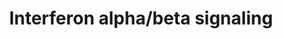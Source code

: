 ---
annotations:
- type: Pathway Ontology
  value: immune response pathway
authors:
- MaintBot
- MartijnVanIersel
- ReactomeTeam
- Anwesha
description: 'Type I interferons (IFNs) are composed of various genes including IFN
  alpha (IFNA), beta (IFNB), omega, epsilon, and kappa. In humans the IFNA genes are
  composed of more than 13 subfamily genes, whereas there is only one IFNB gene. The
  large family of IFNA/B proteins all bind to a single receptor which is composed
  of two distinct chains: IFNAR1 and IFNAR2. The IFNA/B stimulation of the IFNA receptor
  complex leads to the formation of two transcriptional activator complexes: IFNA-activated-factor
  (AAF), which is a homodimer of STAT1 and IFN-stimulated gene factor 3 (ISGF3), which
  comprises STAT1, STAT2 and a member of the IRF family, IRF9/P48. AAF mediates activation
  of the IRF-1 gene by binding to GAS (IFNG-activated site), whereas ISGF3 activates
  several IFN-inducible genes including IRF3 and IRF7.  View original pathway at [http://www.reactome.org/PathwayBrowser/#DIAGRAM=909733
  Reactome].'
last-edited: 2021-01-25
organisms:
- Homo sapiens
redirect_from:
- /index.php/Pathway:WP1835
- /instance/WP1835
schema-jsonld:
- '@context': https://schema.org/
  '@id': https://wikipathways.github.io/pathways/WP1835.html
  '@type': Dataset
  creator:
    '@type': Organization
    name: WikiPathways
  description: 'Type I interferons (IFNs) are composed of various genes including
    IFN alpha (IFNA), beta (IFNB), omega, epsilon, and kappa. In humans the IFNA genes
    are composed of more than 13 subfamily genes, whereas there is only one IFNB gene.
    The large family of IFNA/B proteins all bind to a single receptor which is composed
    of two distinct chains: IFNAR1 and IFNAR2. The IFNA/B stimulation of the IFNA
    receptor complex leads to the formation of two transcriptional activator complexes:
    IFNA-activated-factor (AAF), which is a homodimer of STAT1 and IFN-stimulated
    gene factor 3 (ISGF3), which comprises STAT1, STAT2 and a member of the IRF family,
    IRF9/P48. AAF mediates activation of the IRF-1 gene by binding to GAS (IFNG-activated
    site), whereas ISGF3 activates several IFN-inducible genes including IRF3 and
    IRF7.  View original pathway at [http://www.reactome.org/PathwayBrowser/#DIAGRAM=909733
    Reactome].'
  keywords:
  - 'HLA class I histocompatibility antigen, A-29 alpha chain '
  - IFNAR2:JAK1:STAT2:JAK1,2 inhibitors
  - STAT1-1
  - 'HLA class I histocompatibility antigen, A-25 alpha chain '
  - ABCE1
  - 'SAMHD1 gene '
  - 'HLA class I histocompatibility antigen, Cw-6 alpha chain precursor '
  - 'class I MHC B46 '
  - ABCE1:RNASEL dimer
  - IFNAR1:TYK2
  - PTPN6,PTPN11
  - 'IRF3 '
  - 'HLA class I histocompatibility antigen, A-66 alpha chain '
  - 'p-Y466,Y481-IFNAR1 '
  - IFNA/B:IFNAR2:p-JAK1:STAT2:p-IFNAR1:p-TYK2
  - 'IFNB1 '
  - 'ABCE1 '
  - 'OAS2 '
  - 'IRF2 '
  - IFNAR2c:UBP43
  - 'IRF8 '
  - PTPN1
  - RNASEL dimer
  - 'IFNAR2-2 '
  - 'IFIT5 gene '
  - 'class I MHC B42 '
  - 'class I MHC B45 '
  - 'IFITM1 gene '
  - 'IFI6 gene '
  - 'HLA class I histocompatibility antigen, Cw-8 alpha chain '
  - IFNAR1:TYK2:TYK2
  - OAS proteins
  - 'class I MHC B58 '
  - 'class I MHC B7 '
  - IFNAR2:JAK1:STAT2:recombinant IFNB1
  - IFNA/B:IFNAR2:p-JAK1:STAT2:p-IFNAR1:p-TYK2:p-STAT2:STAT1
  - IFI35
  - 'ISG15 gene '
  - 'class I MHC B27 '
  - 'class I MHC B8 '
  - 'p-Y690-STAT2 '
  - 'IRF6 '
  - ADAR
  - promoter elements
  - 'HLA class I histocompatibility antigen, Cw-4 alpha chain precursor '
  - 'class I MHC B78 '
  - IFNA/B:IFNAR2:JAK1:STAT2:IFNAR1:TYK2
  - 'HLA class I histocompatibility antigen, A-31 alpha chain '
  - 'HLA class I histocompatibility antigen, A-36 alpha chain '
  - 'HLA class I histocompatibility antigen, Cw-3 alpha chain precursor '
  - 'HLA class I histocompatibility antigen, Cw-7 alpha chain precursor '
  - 'class I MHC B14 '
  - IFNA/B:IFNAR2:p-JAK1:STAT2:p-IFNAR1:p-TYK2:STAT2
  - 'EGR1 gene '
  - EGR1
  - 'IFNA '
  - Mx GTPases
  - chain (MHC HC)
  - 'class I MHC B15 '
  - STAT1
  - inhibitors
  - 'p-Y701-STAT1-1 '
  - 'baricitinib '
  - 'MX2 '
  - 'HLA class I histocompatibility antigen, A-32 alpha chain '
  - p-STAT2:p-STAT1
  - 'class I MHC B73 '
  - 'OAS genes '
  - IFITM1
  - STAT2
  - 'OAS1 '
  - 'HLA class I histocompatibility antigen, A-34 alpha chain '
  - IP6K2
  - 'HLA class I histocompatibility antigen, A-2 alpha chain '
  - promotor elements
  - 'IRF4 '
  - 'STAT1-2 '
  - 'HLA class I histocompatibility antigen, Cw-14 alpha chain '
  - 'IFITM2 gene '
  - 'HLA class I histocompatibility antigen, Cw-12 alpha chain '
  - 'HLA class I histocompatibility antigen, E alpha chain precursor '
  - 'class I MHC B55 '
  - p-Y701-STAT1 dimer
  - JAK1,2 inhibitors
  - 'GBP2 gene '
  - Pi
  - 'BST2 gene '
  - PTPN11
  - 'OASL '
  - 'HLA class I histocompatibility antigen, Cw-15 alpha chain '
  - 'HLA class I histocompatibility antigen, A-68 alpha chain '
  - 'IFIT2 gene '
  - 'PSMB8 gene '
  - 'HLA class I histocompatibility antigen, A-1 alpha chain precursor '
  - 'HLA-H '
  - 'class I MHC B37 '
  - ISG20
  - ATP
  - IFIT2
  - 'HLA class I histocompatibility antigen, Cw-2 alpha chain '
  - 'HLA class I histocompatibility antigen, A-11 alpha chain '
  - USP18
  - 'XAF1 gene '
  - 'class I MHC B57 '
  - PSMB8
  - IRF9
  - 'HLA class I histocompatibility antigen, Cw-16 alpha chain '
  - 'class I MHC B13 '
  - 'HLA class I histocompatibility antigen, Cw-17 alpha chain '
  - RNASEL
  - 'class I MHC B41 '
  - RSAD2
  - 'HLA class I histocompatibility antigen, A-43 alpha chain '
  - 'IFI35 gene '
  - 'p-Y-JAK1 '
  - 'class I MHC B54 '
  - IFIT1
  - 'HLA class I histocompatibility antigen, A-74 alpha chain '
  - IFI27
  - 'class I MHC B82 '
  - 'ISG20 gene '
  - 'SOCS3 '
  - 'IRF5 '
  - 'HLA class I histocompatibility antigen, A-80 alpha chain '
  - 'class I MHC B18 '
  - 'USP18 '
  - 'p-Y1054,Y1055-TYK2 '
  - p-TYK2:p-IFNAR1:SOCS-1/SOCS-3:IFNA/B:IFNAR2:p-JAK1:STAT2
  - 'HLA class I histocompatibility antigen, A-3 alpha chain precursor '
  - 'TYK2 '
  - IFNA/B:IFNAR2:p-JAK1:STAT2:p-IFNAR1:p-TYK2:p-STAT2:p-STAT1
  - 'p-Y701-STAT1-2 '
  - 'class I MHC B35 '
  - IFNAR2:JAK1:STAT2
  - 'STAT1-1 '
  - 'class I MHC B51 '
  - IFNA/B:IFNAR2:p-JAK1:STAT2:IFNAR1:TYK2
  - 'MX1 '
  - 'HLA class I histocompatibility antigen, A-26 alpha chain '
  - 'PTPN6 '
  - 'class I MHC B56 '
  - IFI6
  - (IFNA/B)
  - 'class I MHC B44 '
  - 'HLA class I histocompatibility antigen, A-30 alpha chain '
  - 'IFNAR1 '
  - 'MX GTPases genes '
  - IFNAR2-2
  - 'OAS3 '
  - 'IRF9 '
  - 'class I MHC B81 '
  - IFITM2
  - 'recombinant IFNB1a '
  - 'IFI27 gene '
  - 'HLA class I histocompatibility antigen, A-23 alpha chain '
  - 'IFITM3 gene '
  - 'HLA class I histocompatibility antigen, alpha chain G precursor '
  - ISGF3
  - 'IFIT3 gene '
  - 'IRF 1-9 genes '
  - SOCS-1 and SOCS-3
  - 'RNASEL '
  - ISGF3 bound to ISRE
  - IFNA/B:IFNAR2:p-JAK1:STAT2:p-IFNAR1:p-TYK2:p-STAT2
  - IFNA/B:IFNAR2:JAK1:STAT2
  - 'class I MHC B47 '
  - 'HLA-B '
  - 'HLA class I histocompatibility antigen, A-24 alpha chain '
  - 'class I MHC B50 '
  - BST2
  - Class I MHC heavy
  - IFITM3
  - ISG15
  - 'class I MHC B49 '
  - 'HLA class I histocompatibility antigen, Cw-1 alpha chain '
  - 'class I MHC B67 '
  - 'STAT2 '
  - 'class I MHC B53 '
  - 'class I MHC B38 '
  - TYK2 inhibitors
  - 'RSAD2 gene '
  - 'class I MHC B59 '
  - 'Class I MHC heavy chain genes '
  - ADP
  - 'HLA class I histocompatibility antigen, alpha chain F precursor '
  - IRF 1-9
  - 'SOCS1 '
  - PTPN6
  - 'HLA class I histocompatibility antigen, A-33 alpha chain '
  - GBP2
  - IFIT3
  - 'IFIT1 gene '
  - 'IRF1 '
  - 'class I MHC B40 '
  - XAF1
  - 'PTPN11 '
  - 'HLA class I histocompatibility antigen, A-69 alpha chain '
  - 'JAK1 '
  - 'IRF7 '
  - Type I IFN-regulated
  - 'HLA class I histocompatibility antigen, Cw-5 alpha chain precursor '
  - 'RNASEL gene '
  - IFNA/B:IFNAR2:p-JAK1:STAT2:IFNAR1:p-TYK2
  - 'ADAR gene '
  - genes with ISRE
  - 'IP6K2 gene '
  - 'class I MHC B52 '
  - 'class I MHC B39 '
  - H2O
  - IFN alpha/beta
  - p-Y701-STAT1-1 dimer
  - IFIT5
  - SAMHD1
  - 'HLA class I histocompatibility antigen, Cw-18 alpha chain '
  license: CC0
  name: Interferon alpha/beta signaling
seo: CreativeWork
title: Interferon alpha/beta signaling
wpid: WP1835
---